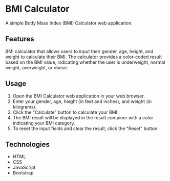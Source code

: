 # BMI Calculator

A simple Body Mass Index (BMI) Calculator web application.

## Features

BMI calculator that allows users to input their gender, age, height, and weight to calculate their BMI. The calculator provides a color-coded result based on the BMI value, indicating whether the user is underweight, normal weight, overweight, or obese.

## Usage

1. Open the BMI Calculator web application in your web browser.
2. Enter your gender, age, height (in feet and inches), and weight (in kilograms).
3. Click the "Calculate" button to calculate your BMI.
4. The BMI result will be displayed in the result container with a color indicating your BMI category.
5. To reset the input fields and clear the result, click the "Reset" button.

## Technologies

- HTML
- CSS
- JavaScript
- Bootstrap
